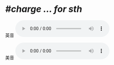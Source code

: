 # ***\#charge … for sth*** 
英音
<audio src="./media/charge … for sth1_AAC.aac" controls="controls"></audio>

美音
<audio src="./media/charge … for sth2_AAC.aac" controls="controls"></audio>



  

